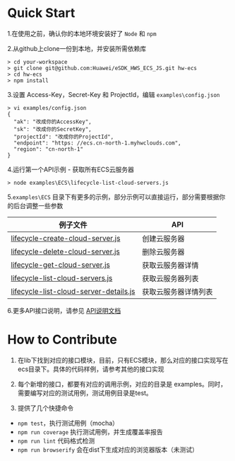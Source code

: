 # Quick Start

1.在使用之前，确认你的本地环境安装好了 `Node` 和 `npm`

2.从github上clone一份到本地，并安装所需依赖库

```
> cd your-workspace
> git clone git@github.com:Huawei/eSDK_HWS_ECS_JS.git hw-ecs
> cd hw-ecs
> npm install
```

3.设置 Access-Key，Secret-Key 和 ProjectId，编辑 `examples\config.json`

```
> vi examples/config.json
{
  "ak": "改成你的AccessKey",
  "sk": "改成你的SecretKey",
  "projectId": "改成你的ProjectId",
  "endpoint": "https: //ecs.cn-north-1.myhwclouds.com",
  "region": "cn-north-1"
}
```

4.运行第一个API示例 - 获取所有ECS云服务器

```
> node examples\ECS\lifecycle-list-cloud-servers.js
```

5.`examples\ECS` 目录下有更多的示例，部分示例可以直接运行，部分需要根据你的后台调整一些参数


| 例子文件                                                                                          | API        |
|--------------------------------------------------------------------------------------------------|------------|
| [lifecycle-create-cloud-server.js](../examples/ECS/lifecycle-create-cloud-server.js)             | 创建云服务器     |
| [lifecycle-delete-cloud-server.js](../examples/ECS/lifecycle-delete-cloud-server.js)             | 删除云服务器     |
| [lifecycle-get-cloud-server.js](../examples/ECS/lifecycle-get-cloud-server.js)                   | 获取云服务器详情   |
| [lifecycle-list-cloud-servers.js](../examples/ECS/lifecycle-list-cloud-servers.js)               | 获取云服务器列表   |
| [lifecycle-list-cloud-server-details.js](../examples/ECS/lifecycle-list-cloud-server-details.js) | 获取云服务器详情列表 |

6.更多API接口说明，请参见 [API说明文档](./apidoc.md)

# How to Contribute

1. 在lib下找到对应的接口模块，目前，只有ECS模块，那么对应的接口实现写在ecs目录下。具体的代码样例，请参考其他的接口实现

2. 每个新增的接口，都要有对应的调用示例，对应的目录是 examples。同时，需要编写对应的测试用例，测试用例目录是test。

3. 提供了几个快捷命令
- `npm test`，执行测试用例（mocha）
- `npm run coverage` 执行测试用例，并生成覆盖率报告
- `npm run lint` 代码格式检测
- `npm run browserify` 会在dist下生成对应的浏览器版本（未测试）


